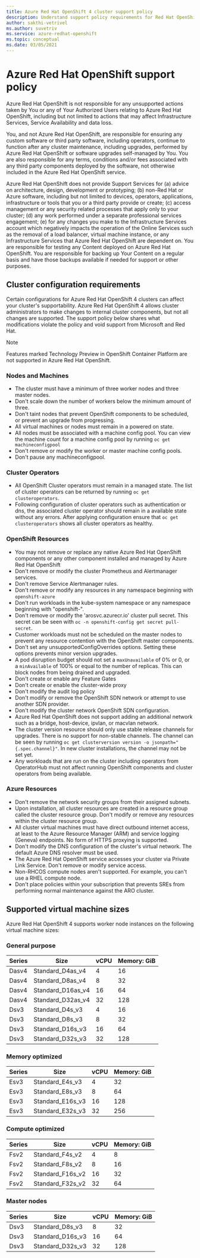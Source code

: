 ```yaml
---
title: Azure Red Hat OpenShift 4 cluster support policy
description: Understand support policy requirements for Red Hat OpenShift 4
author: sakthi-vetrivel
ms.author: suvetriv
ms.service: azure-redhat-openshift
ms.topic: conceptual
ms.date: 03/05/2021
---
```


# Azure Red Hat OpenShift support policy

Azure Red Hat OpenShift is not responsible for any unsupported actions taken by You or any of Your Authorized Users relating to Azure Red Hat OpenShift, including but not limited to actions that may affect Infrastructure Services, Service Availability and data loss.

You, and not Azure Red Hat OpenShift, are responsible for ensuring any custom software or third party software, including operators, continue to function after any cluster maintenance, including upgrades, performed by Azure Red Hat OpenShift or software upgrades self-managed by You. You are also responsible for any terms, conditions and/or fees associated with any third party components deployed by the software, not otherwise included in the Azure Red Hat OpenShift service.

Azure Red Hat OpenShift does not provide Support Services for (a) advice on architecture, design, development or prototyping; (b) non-Red Hat or Azure software, including but not limited to devices, operators, applications, infrastructure or tools that you or a third party provide or create; (c) access management or any security related processes that apply only to your cluster; (d) any work performed under a separate professional services engagement; (e) for any changes you make to the Infrastructure Services account which negatively impacts the operation of the Online Services such as the removal of a load balancer, virtual machine instance, or any Infrastructure Services that Azure Red Hat OpenShift are dependent on. You are responsible for testing any Content deployed on Azure Red Hat OpenShift. You are responsible for backing up Your Content on a regular basis and have those backups available if needed for support or other purposes.

## Cluster configuration requirements

Certain configurations for Azure Red Hat OpenShift 4 clusters can affect your cluster's supportability. Azure Red Hat OpenShift 4 allows cluster administrators to make changes to internal cluster components, but not all changes are supported. The support policy below shares what modifications violate the policy and void support from Microsoft and Red Hat.

> [!NOTE]
> Features marked Technology Preview in OpenShift Container Platform are not supported in Azure Red Hat OpenShift.

### Nodes and Machines

* The cluster must have a minimum of three worker nodes and three master nodes.
* Don't scale down the number of workers below the minimum amount of three.
* Don't taint nodes that prevent OpenShift components to be scheduled, or prevent an upgrade from progressing.
* All virtual machines or nodes must remain in a powered on state.
* All nodes must be associated with a machine config pool.  You can view the machine count for a machine config pool by running `oc get machineconfigpool`
* Don't remove or modify the worker or master machine config pools.
* Don't pause any machineconfigpool.

### Cluster Operators

* All OpenShift Cluster operators must remain in a managed state. The list of cluster operators can be returned by running `oc get clusteroperators`.
* Following configuration of cluster operators such as authentication or dns, the associated cluster operator should remain in a available state without any errors.  After applying configuration ensure that `oc get clusteroperators` shows all cluster operators as healthy.

### OpenShift Resources

* You may not remove or replace any native Azure Red Hat OpenShift components or any other component installed and managed by Azure Red Hat OpenShift
* Don't remove or modify the cluster Prometheus and Alertmanager services.
* Don't remove Service Alertmanager rules.
* Don't remove or modify any resources in any namespace beginning with `openshift-azure`
* Don't run workloads in the kube-system namespace or any namespace beginning with "openshift-".
* Don't remove or modify the 'arosvc.azurecr.io' cluster pull secret.  This secret can be seen with `oc -n openshift-config get secret pull-secret`.
* Customer workloads must not be scheduled on the master nodes to prevent any resource contention with the OpenShift master components.
* Don't set any unsupportedConfigOverrides options. Setting these options prevents minor version upgrades.
* A pod disruption budget should not set a `maxUnavailable` of 0% or 0, or a `minAvailable` of 100% or equal to the number of replicas.  This can block nodes from being drained and upgraded.
* Don't create or enable any Feature Gates
* Don't create or enable the cluster-wide proxy
* Don't modify the audit log policy
* Don't modify or remove the OpenShift SDN network or attempt to use another SDN provider.
* Don't modify the cluster network OpenShift SDN configuration.
* Azure Red Hat OpenShift does not support adding an additional network such as a bridge, host-device, ipvlan, or macvlan network.
* The cluster version resource should only use stable release channels for upgrades.  There is no support for non-stable channels.  The channel can be seen by running `oc get clusterversion version -o jsonpath="{.spec.channel}"`.  In new cluster installations, the channel may not be set yet.
* Any workloads that are run on the cluster including operators from OperatorHub must not affect running OpenShift components and cluster operators from being available.

### Azure Resources

* Don't remove the network security groups from their assigned subnets.
* Upon installation, all cluster resources are created in a resource group called the cluster resource group.  Don't modify or remove any resources within the cluster resource group.
* All cluster virtual machines must have direct outbound internet access, at least to the Azure Resource Manager (ARM) and service logging (Geneva) endpoints.  No form of HTTPS proxying is supported.
* Don't modify the DNS configuration of the cluster's virtual network. The default Azure DNS resolver must be used.
* The Azure Red Hat OpenShift service accesses your cluster via Private Link Service.  Don't remove or modify service access.
* Non-RHCOS compute nodes aren't supported. For example, you can't use a RHEL compute node.
* Don't place policies within your subscription that prevents SREs from performing normal maintenance against the ARO cluster.

## Supported virtual machine sizes

Azure Red Hat OpenShift 4 supports worker node instances on the following virtual machine sizes:

### General purpose

|Series|Size|vCPU|Memory: GiB|
|-|-|-|-|
|Dasv4|Standard_D4as_v4|4|16|
|Dasv4|Standard_D8as_v4|8|32|
|Dasv4|Standard_D16as_v4|16|64|
|Dasv4|Standard_D32as_v4|32|128|
|Dsv3|Standard_D4s_v3|4|16|
|Dsv3|Standard_D8s_v3|8|32|
|Dsv3|Standard_D16s_v3|16|64|
|Dsv3|Standard_D32s_v3|32|128|

### Memory optimized

|Series|Size|vCPU|Memory: GiB|
|-|-|-|-|
|Esv3|Standard_E4s_v3|4|32|
|Esv3|Standard_E8s_v3|8|64|
|Esv3|Standard_E16s_v3|16|128|
|Esv3|Standard_E32s_v3|32|256|

### Compute optimized

|Series|Size|vCPU|Memory: GiB|
|-|-|-|-|
|Fsv2|Standard_F4s_v2|4|8|
|Fsv2|Standard_F8s_v2|8|16|
|Fsv2|Standard_F16s_v2|16|32|
|Fsv2|Standard_F32s_v2|32|64|

### Master nodes

|Series|Size|vCPU|Memory: GiB|
|-|-|-|-|
|Dsv3|Standard_D8s_v3|8|32|
|Dsv3|Standard_D16s_v3|16|64|
|Dsv3|Standard_D32s_v3|32|128|
